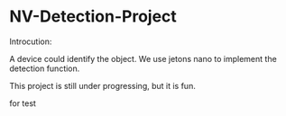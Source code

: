# NV-Detection-Project
Introcution:

A device could identify the object. We use jetons nano to implement the detection function. 

This project is still under progressing, but it is fun.

for test

